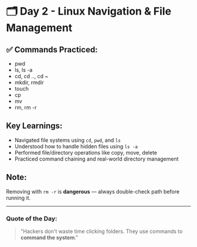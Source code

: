 # 🗂 Day 2 - Linux Navigation & File Management

## ✅ Commands Practiced:
- pwd
- ls, ls -a
- cd, cd .., cd ~
- mkdir, rmdir
- touch
- cp
- mv
- rm, rm -r

##  Key Learnings:
- Navigated file systems using `cd`, `pwd`, and `ls`
- Understood how to handle hidden files using `ls -a`
- Performed file/directory operations like copy, move, delete
- Practiced command chaining and real-world directory management

##  Note:
Removing with `rm -r` is **dangerous** — always double-check path before running it.

---

###  Quote of the Day:
> "Hackers don't waste time clicking folders. They use commands to **command the system**."

